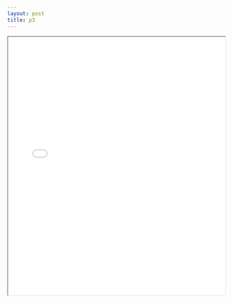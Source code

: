 ```yaml
---
layout: post
title: p3
---
```


<div class="pdf-container">
<iframe src="/assets/pdfs/p3.pdf" height="600" width="100%" allowFullScreen="true"></iframe>
</div>

